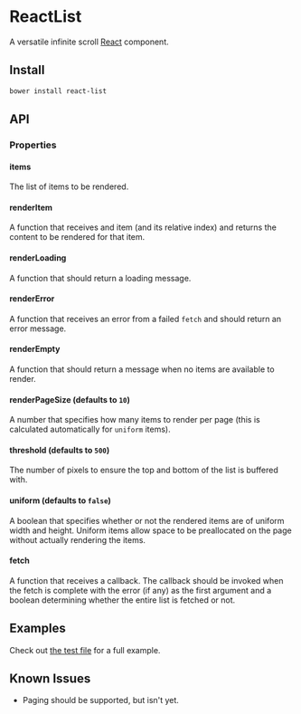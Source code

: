 # ReactList

A versatile infinite scroll [React] component.

## Install

```bash
bower install react-list
```

## API

### Properties

#### items

The list of items to be rendered.

#### renderItem

A function that receives and item (and its relative index) and returns the content to be rendered for that item.

#### renderLoading

A function that should return a loading message.

#### renderError

A function that receives an error from a failed `fetch` and should return an
error message.

#### renderEmpty

A function that should return a message when no items are available to render.

#### renderPageSize (defaults to `10`)

A number that specifies how many items to render per page (this is calculated automatically for `uniform` items).

#### threshold (defaults to `500`)

The number of pixels to ensure the top and bottom of the list is buffered with.

#### uniform (defaults to `false`)

A boolean that specifies whether or not the rendered items are of uniform width
and height. Uniform items allow space to be preallocated on the page without actually rendering the items.

#### fetch

A function that receives a callback. The callback should be invoked when the
fetch is complete with the error (if any) as the first argument and a boolean
determining whether the entire list is fetched or not.

## Examples

Check out [the test file](https://orgsync.github.io/react-list/test.html) for a
full example.

## Known Issues

- Paging should be supported, but isn't yet.

[React]: https://github.com/facebook/react
